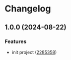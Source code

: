 # Changelog

## 1.0.0 (2024-08-22)


### Features

* init project ([2285358](https://github.com/CrzGames/Crzgames_RCENet/commit/22853580a32b5e49a184aba2ff45c186575f1495))
